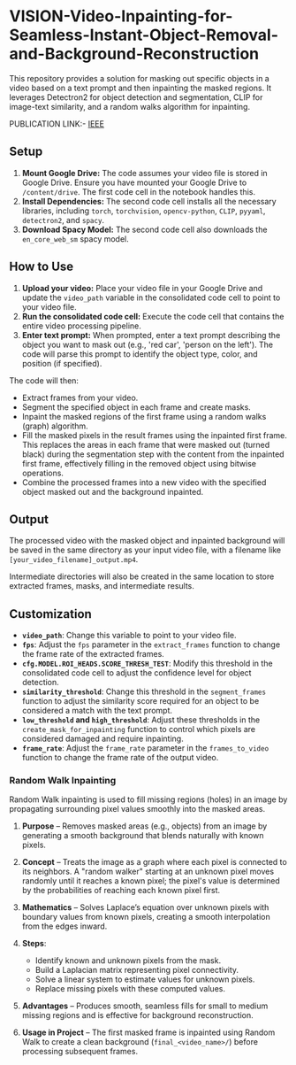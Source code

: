 # VISION-Video-Inpainting-for-Seamless-Instant-Object-Removal-and-Background-Reconstruction

This repository provides a solution for masking out specific objects in a video based on a text prompt and then inpainting the masked regions. It leverages Detectron2 for object detection and segmentation, CLIP for image-text similarity, and a random walks algorithm for inpainting. 

PUBLICATION LINK:- [IEEE](https://ieeexplore.ieee.org/document/11081337 "VISION-Video-Inpainting-for-Seamless-Instant-Object-Removal-and-Background-Reconstruction")


## Setup

1.  **Mount Google Drive:** The code assumes your video file is stored in Google Drive. Ensure you have mounted your Google Drive to `/content/drive`. The first code cell in the notebook handles this.
2.  **Install Dependencies:** The second code cell installs all the necessary libraries, including `torch`, `torchvision`, `opencv-python`, `CLIP`, `pyyaml`, `detectron2`, and `spacy`.
3.  **Download Spacy Model:** The second code cell also downloads the `en_core_web_sm` spacy model.

## How to Use

1.  **Upload your video:** Place your video file in your Google Drive and update the `video_path` variable in the consolidated code cell to point to your video file.
2.  **Run the consolidated code cell:** Execute the code cell that contains the entire video processing pipeline.
3.  **Enter text prompt:** When prompted, enter a text prompt describing the object you want to mask out (e.g., 'red car', 'person on the left'). The code will parse this prompt to identify the object type, color, and position (if specified).

The code will then:
*   Extract frames from your video.
*   Segment the specified object in each frame and create masks.
*   Inpaint the masked regions of the first frame using a random walks (graph) algorithm.
*   Fill the masked pixels in the result frames using the inpainted first frame. This replaces the areas in each frame that were masked out (turned black) during the segmentation step with the content from the inpainted first frame, effectively filling in the removed object using bitwise operations.
*   Combine the processed frames into a new video with the specified object masked out and the background inpainted.

## Output

The processed video with the masked object and inpainted background will be saved in the same directory as your input video file, with a filename like `[your_video_filename]_output.mp4`.

Intermediate directories will also be created in the same location to store extracted frames, masks, and intermediate results.

## Customization

*   **`video_path`**: Change this variable to point to your video file.
*   **`fps`**: Adjust the `fps` parameter in the `extract_frames` function to change the frame rate of the extracted frames.
*   **`cfg.MODEL.ROI_HEADS.SCORE_THRESH_TEST`**: Modify this threshold in the consolidated code cell to adjust the confidence level for object detection.
*   **`similarity_threshold`**: Change this threshold in the `segment_frames` function to adjust the similarity score required for an object to be considered a match with the text prompt.
*   **`low_threshold` and `high_threshold`**: Adjust these thresholds in the `create_mask_for_inpainting` function to control which pixels are considered damaged and require inpainting.
*   **`frame_rate`**: Adjust the `frame_rate` parameter in the `frames_to_video` function to change the frame rate of the output video.


### Random Walk Inpainting

Random Walk inpainting is used to fill missing regions (holes) in an image by propagating surrounding pixel values smoothly into the masked areas.

1. **Purpose** – Removes masked areas (e.g., objects) from an image by generating a smooth background that blends naturally with known pixels.

2. **Concept** – Treats the image as a graph where each pixel is connected to its neighbors. A "random walker" starting at an unknown pixel moves randomly until it reaches a known pixel; the pixel's value is determined by the probabilities of reaching each known pixel first.

3. **Mathematics** – Solves Laplace’s equation over unknown pixels with boundary values from known pixels, creating a smooth interpolation from the edges inward.

4. **Steps**:
   - Identify known and unknown pixels from the mask.
   - Build a Laplacian matrix representing pixel connectivity.
   - Solve a linear system to estimate values for unknown pixels.
   - Replace missing pixels with these computed values.

5. **Advantages** – Produces smooth, seamless fills for small to medium missing regions and is effective for background reconstruction.

6. **Usage in Project** – The first masked frame is inpainted using Random Walk to create a clean background (`final_<video_name>/`) before processing subsequent frames.
